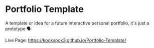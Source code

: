 # Portfolio Template
A template or idea for a future interactive personal portfolio, it´s just a prototype 🗣️

Live Page: https://kookspok3.github.io/Portfolio-Template/
